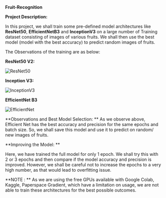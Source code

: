**Fruit-Recognition**

**Project Description:**

In this project, we shall train some pre-defined model architectures like **ResNet50**, **EfficientNetB3** and **InceptionV3** on a large number of Training dataset consisting of images of various fruits.
We shall then use the best model (model with the best accuracy) to predict random images of fruits.

The Observations of the training are as below:

**ResNet50 V2:**

   ![ResNet50](https://user-images.githubusercontent.com/45538409/162629435-424ac38f-ecf1-4f80-aad7-154ca23df281.PNG)

**Inception V3:**

   ![InceptionV3](https://user-images.githubusercontent.com/45538409/162629446-bc4ca6ca-b6d3-475d-9323-451ac397792a.PNG)

**EfficientNet B3**

   ![EfficientNet](https://user-images.githubusercontent.com/45538409/162629451-22c6146c-160b-4bbd-b07b-45d5adce43c2.PNG)

**Observations and Best Model Selection: **
 As we observe above, Efficient Net has the best accuracy and precision for the same epochs and batch size. So, we shall save this model and use it to predict on random/ new images of fruits.
 
 **Improving the Model: **
 
 Here, we have trained the full model for only 1 epoch. We shall try this with 2 or 3 epochs and then compare if the model accuracy and precision is improved. However, we shall be careful not to increase the epochs to a very high number, as that would lead to overfitting issue.

**NOTE : ** As we are using the free GPUs available with Google Colab, Kaggle, Paperspace Gradient, which have a limitation on usage, we are not able to train these architectures for the best possible outcomes.

